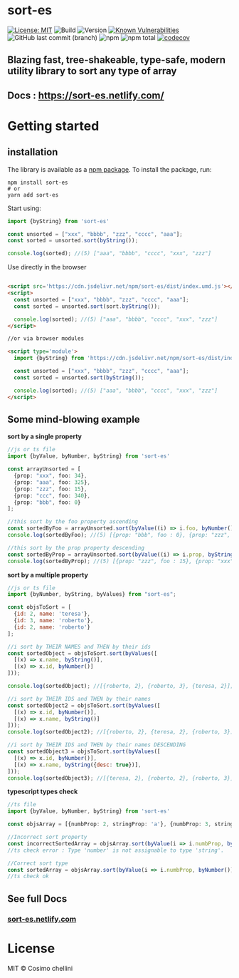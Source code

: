 # sort-es

[![License: MIT](https://img.shields.io/badge/License-MIT-blue.svg)](https://opensource.org/licenses/MIT)
![Build](https://github.com/cosimochellini/sort-es/workflows/Npm%20deploy/badge.svg)
![Version](https://img.shields.io/npm/v/sort-es.svg)
[![Known Vulnerabilities](https://snyk.io/test/npm/sort-es/badge.svg)](https://snyk.io/test/npm/sort-es)
![GitHub last commit (branch)](https://img.shields.io/github/last-commit/cosimochellini/sort-es)
![npm](https://img.shields.io/npm/dw/sort-es)
![npm total](https://img.shields.io/npm/dt/sort-es.svg)
[![codecov](https://codecov.io/gh/cosimochellini/sort-es/branch/master/graph/badge.svg)](https://codecov.io/gh/cosimochellini/sort-es)

## Blazing fast, tree-shakeable, type-safe, modern utility library to sort any type of array

## Docs : https://sort-es.netlify.com/

# Getting started

## installation

The library is available as a [npm package](https://www.npmjs.com/package/sort-es).
To install the package, run:

```
npm install sort-es
# or
yarn add sort-es
```

Start using:

```typescript
import {byString} from 'sort-es'

const unsorted = ["xxx", "bbbb", "zzz", "cccc", "aaa"];
const sorted = unsorted.sort(byString());

console.log(sorted); //(5) ["aaa", "bbbb", "cccc", "xxx", "zzz"]
```

Use directly in the browser

```html

<script src='https://cdn.jsdelivr.net/npm/sort-es/dist/index.umd.js'></script>
<script>
  const unsorted = ["xxx", "bbbb", "zzz", "cccc", "aaa"];
  const sorted = unsorted.sort(sort.byString());

  console.log(sorted); //(5) ["aaa", "bbbb", "cccc", "xxx", "zzz"]
</script>

//or via browser modules

<script type='module'>
  import {byString} from 'https://cdn.jsdelivr.net/npm/sort-es/dist/index.mjs'

  const unsorted = ["xxx", "bbbb", "zzz", "cccc", "aaa"];
  const sorted = unsorted.sort(byString());

  console.log(sorted); //(5) ["aaa", "bbbb", "cccc", "xxx", "zzz"]
</script>
```

## Some mind-blowing example

**sort by a single property**

```typescript
//js or ts file
import {byValue, byNumber, byString} from 'sort-es'

const arrayUnsorted = [
  {prop: "xxx", foo: 34},
  {prop: "aaa", foo: 325},
  {prop: "zzz", foo: 15},
  {prop: "ccc", foo: 340},
  {prop: "bbb", foo: 0}
];

//this sort by the foo property ascending
const sortedByFoo = arrayUnsorted.sort(byValue((i) => i.foo, byNumber()));
console.log(sortedByFoo); //(5) [{prop: "bbb", foo : 0}, {prop: "zzz", foo: 15}, .....];

//this sort by the prop property descending
const sortedByProp = arrayUnsorted.sort(byValue((i) => i.prop, byString({desc: true})));
console.log(sortedByProp); //(5) [{prop: "zzz", foo : 15}, {prop: "xxx", foo: 34}, .....];
```

**sort by a multiple property**

```javascript
//js or ts file
import {byNumber, byString, byValues} from "sort-es";

const objsToSort = [
  {id: 2, name: 'teresa'},
  {id: 3, name: 'roberto'},
  {id: 2, name: 'roberto'}
];

//i sort by THEIR NAMES and THEN by their ids
const sortedObject = objsToSort.sort(byValues([
  [(x) => x.name, byString()],
  [(x) => x.id, byNumber()]
]));

console.log(sortedObject); //[{roberto, 2}, {roberto, 3}, {teresa, 2}];

//i sort by THEIR IDS and THEN by their names
const sortedObject2 = objsToSort.sort(byValues([
  [(x) => x.id, byNumber()],
  [(x) => x.name, byString()]
]));
console.log(sortedObject2); //[{roberto, 2}, {teresa, 2}, {roberto, 3}];

//i sort by THEIR IDS and THEN by their names DESCENDING
const sortedObject3 = objsToSort.sort(byValues([
  [(x) => x.id, byNumber()],
  [(x) => x.name, byString({desc: true})],
]));
console.log(sortedObject3); //[{teresa, 2}, {roberto, 2}, {roberto, 3}];

```

**typescript types check**

```typescript
//ts file
import {byValue, byNumber, byString} from 'sort-es'

const objsArray = [{numbProp: 2, stringProp: 'a'}, {numbProp: 3, stringProp: 'f'}];

//Incorrect sort property 
const incorrectSortedArray = objsArray.sort(byValue(i => i.numbProp, byString()));
//ts check error : Type 'number' is not assignable to type 'string'.

//Correct sort type
const sortedArray = objsArray.sort(byValue(i => i.numbProp, byNumber()))
//ts check ok

```

## See full Docs

### [**sort-es.netlify.com**](https://sort-es.netlify.com)

# License

MIT © Cosimo chellini

